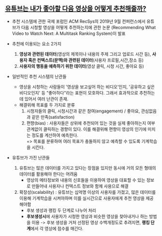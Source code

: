 ## [유튜브는 내가 좋아할 다음 영상을 어떻게 추천해줄까? ](http://www.bloter.net/archives/362091)

- 추천 시스템에 관한 국제 포럼인 ACM RecSys의 2019년 9월 컨퍼런스에서 유튜브가 다음 시청할 영상을 어떻게 추천하는지에 관한 논문 (Recommending What Video to Watch Next: A Multitask Ranking System)이 발표

- 추천에 이용되는 요소 2가지

  1. **영상과 관련된 데이터**(영상의 제목이나 내용의 주제 그리고 업로드 시간 등),
     **사용자 혹은 컨텍스트(문맥)와 관련된 데이터**(사용자 프로필,시간,장소 등)
  2. **사용자의 행동을 예측하기 위한 데이터**(영상 클릭, 시청 시간, 좋아요 등)

- 일반적인 추천 시스템의 난관들

  - 영상을 시청하는 사람들이 '영상을 보고싶어 하는 비디오'인지, '공유하고 싶은 비디오인지' 등 "좋아하다"라는 표현이 모호하다. 그래서 효과적으로 추천하는데 있어서 여러 난관이 존재.
  - 해결위해 목표를 두 가지로 분류
    1. 시청자들의 클릭, 시청시간과 같은 참여(engagement) / 좋아요, 관심없음과 같은 만족(satisfaction)
    2. 편향(bias) : 사용자들은 상위에 추천되어 있는 것을 실제 좋아하는지 여부 관계없이 클릭하는 경향이 있다. 이를 해결위해 편향이 영상의 인기에 미치는 정도를 계산하여 예측한다.<br>
       => 목표를 분류하여 여러 목표가 충돌하지 않고 예측할 수 있도록 기계학습을 시킨다.

- 유튜브가 가진 난관들
  1. 유튜브는 많은 데이터를 가지고 있다는 장점을 있지만 동시에 거의 모든 형태의 데이터를 활용해야 한다는 어려움
     - 영상의 메타정보와 내용의 신호들을 이용하여 영상을 대표할 수 있는 정보로 만들어내 사용자나 컨텍스트 정보와 함께 사용으로 해결
  2. 확장성(scalability) : 유튜브는 십억명 이상의 사용자를 가졌고, 많은 데이터를 이용해 기계학습을 시켜야하며 이를 실시간으로 사용자에게 추천 영상을 제공해야함
     - 후보 생성과 랭킹 두 단계로 나누어 처리
     - **후보생성시**에 사용자가 시청한 영상과 비슷한 영상을 찾아내거나 하는 방법을 이용 -> 후보 생성을 거처 선정된 영상 수백개정도로 추려지면, **랭킹 단계**에서 각 영상에 점수를 매긴다.

